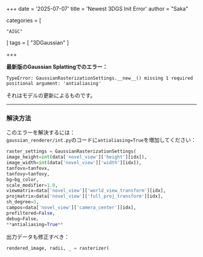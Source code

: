 +++
date = '2025-07-07'
title = 'Newest 3DGS Init Error'
author = "Saka"

categories = [

    "AIGC"
]
tags = [
    "3DGaussian"
]

+++

**最新版のGaussian Splattingでのエラー：**
```
TypeError: GaussianRasterizationSettings.__new__() missing 1 required positional argument: 'antialiasing'

```
それはモデルの更新によるものです。

---
### 解決方法
このエラーを解決するには：  
`gaussian_renderer/int.py`のコードに`antialiasing=True`を増加してください：

```Python
raster_settings = GaussianRasterizationSettings(
image_height=int(data['novel_view']['height'][idx]),
image_width=int(data['novel_view']['width'][idx]),
tanfovx=tanfovx,
tanfovy=tanfovy,
bg=bg_color,
scale_modifier=1.0,
viewmatrix=data['novel_view']['world_view_transform'][idx],
projmatrix=data['novel_view']['full_proj_transform'][idx],
sh_degree=3,
campos=data['novel_view']['camera_center'][idx],
prefiltered=False,
debug=False，
**antialiasing=True**
```

出力データも修正すべき：
```Python
rendered_image, radii, _ = rasterizer(
```



